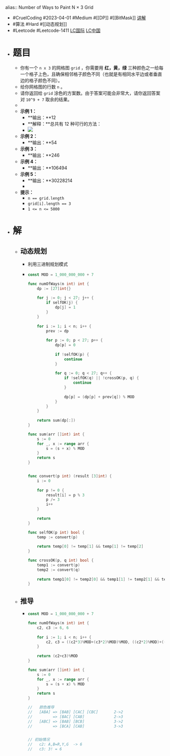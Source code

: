 alias:: Number of Ways to Paint N × 3 Grid

- #CruelCoding #2023-04-01 #Medium #[[DP]] #[[BitMask]] [讲解](https://youtu.be/LwD9UIDIvHE)
- #算法 #Hard #[[动态规划]]
- #Leetcode #Leetcode-1411 [LC国际](https://leetcode.com/problems/number-of-ways-to-paint-n-3-grid/) [LC中国](https://leetcode.cn/problems/number-of-ways-to-paint-n-3-grid/)
- # 题目
	- 你有一个 `n x 3` 的网格图 `grid` ，你需要用 **红，黄，绿** 三种颜色之一给每一个格子上色，且确保相邻格子颜色不同（也就是有相同水平边或者垂直边的格子颜色不同）。
	- 给你网格图的行数 `n` 。
	- 请你返回给 `grid` 涂色的方案数。由于答案可能会非常大，请你返回答案对 `10^9 + 7` 取余的结果。
	-
	- **示例 1：**
		- **输出：**12
		- **解释：**总共有 12 种可行的方法：
		- ![](https://assets.leetcode-cn.com/aliyun-lc-upload/uploads/2020/04/12/e1.png)
	- **示例 2：**
		- **输出：**54
	- **示例 3：**
		- **输出：**246
	- **示例 4：**
		- **输出：**106494
	- **示例 5：**
		- **输出：**30228214
		-
	- **提示：**
		- `n == grid.length`
		- `grid[i].length == 3`
		- `1 <= n <= 5000`
- # 解
	- ## 动态规划
		- 利用三进制规划模式
		- ```go
		  const MOD = 1_000_000_000 + 7
		  
		  func numOfWays(n int) int {
		      dp := [27]int{}
		      
		      for j := 0; j < 27; j++ {
		          if selfOK(j) {
		              dp[j] = 1
		          }
		      }
		      
		      for i := 1; i < n; i++ {
		          prev := dp
		          
		          for p := 0; p < 27; p++ {
		              dp[p] = 0
		              
		              if !selfOK(p) {
		                  continue
		              }
		              
		              for q := 0; q < 27; q++ {
		                  if !selfOK(q) || !crossOK(p, q) {
		                      continue
		                  }
		                  
		                  dp[p] = (dp[p] + prev[q]) % MOD
		              }
		          }
		      }
		      
		      return sum(dp[:]) 
		  }
		  
		  func sum(arr []int) int {
		      s := 0
		      for _, x := range arr {
		          s = (s + x) % MOD
		      }
		      return s
		  }
		  
		  
		  func convert(p int) (result [3]int) {
		      i := 0
		      
		      for p != 0 {
		          result[i] = p % 3
		          p /= 3
		          i++
		      }
		      
		      return
		  }
		  
		  func selfOK(p int) bool {
		      temp := convert(p)
		      
		      return temp[0] != temp[1] && temp[1] != temp[2]
		  }
		  
		  func crossOK(p, q int) bool {
		      temp1 := convert(p)
		      temp2 := convert(q)
		      
		      return temp1[0] != temp2[0] && temp1[1] != temp2[1] && temp1[2] != temp2[2]
		  }
		  ```
	- ## 推导
		- ```go
		  const MOD = 1_000_000_000 + 7
		  
		  func numOfWays(n int) int {
		      c2, c3 := 6, 6
		      
		      for i := 1; i < n; i++ {
		          c2, c3 = ((c2*3)%MOD+(c3*2)%MOD)%MOD, ((c2*2)%MOD)+((c3*2)%MOD)%MOD
		      }
		      
		      return (c2+c3)%MOD
		  }
		  
		  func sum(arr []int) int {
		      s := 0
		      for _, x := range arr {
		          s = (s + x) % MOD
		      }
		      return s
		  }
		  
		  //   颜色推导
		  //   [ABA] => [BAB] [CAC] [CBC]       2->2
		  //         => [BAC] [CAB]             2->3
		  //   [ABC] => [BAB] [BCB]             3->2
		  //         => [BCA] [CAB]             3->3
		  
		  
		  // 初始情况
		  //   c2: A,B=R,Y,G  -> 6
		  //   c3: 3! = 6
		  
		  ```